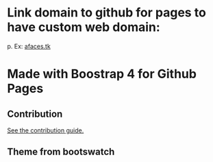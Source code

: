 # Link domain to github for pages to have custom web domain:

p. Ex: [afaces.tk](https://afaces.tk)

# Made with Boostrap 4 for Github Pages

## Contribution

[See the contribution guide.](./CONTRIBUTING.md)

## Theme from bootswatch
